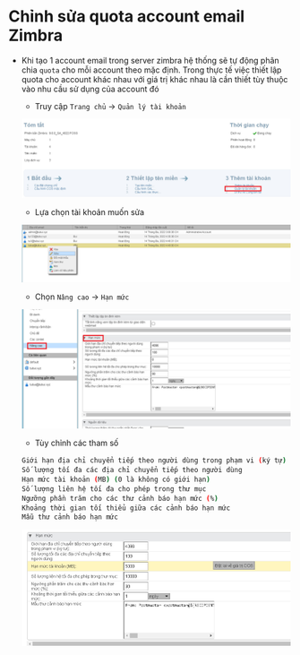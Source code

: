 # Chỉnh sửa quota account email Zimbra
- Khi tạo 1 account email trong server zimbra hệ thống sẽ tự động phân chia `quota` cho mỗi account theo mặc định. Trong thực tế việc thiết lập quota cho account khác nhau với giá trị khác nhau là cần thiết tùy thuộc vào nhu cầu sử dụng của account đó
	+ Truy cập `Trang chủ` -> `Quản lý tài khoản`

	![](./images/qlitk.png)

	+ Lựa chọn tài khoản muốn sửa 

	![](./images/editacc.png)

	+ Chọn `Nâng cao` -> `Hạn mức`

	![](./images/nangcao.png)

	+ Tùy chỉnh các tham số
	```sh
	Giới hạn địa chỉ chuyển tiếp theo người dùng trong phạm vi (ký tự)
	Số lượng tối đa các địa chỉ chuyển tiếp theo người dùng
	Hạn mức tài khoản (MB) (0 là không có giới hạn)
	Số lượng liên hệ tối đa cho phép trong thư mục
	Ngưỡng phần trăm cho các thư cảnh báo hạn mức (%)
	Khoảng thời gian tối thiểu giữa các cảnh báo hạn mức
	Mẫu thư cảnh báo hạn mức
	```

	![](./images/hanmuc.png)

	